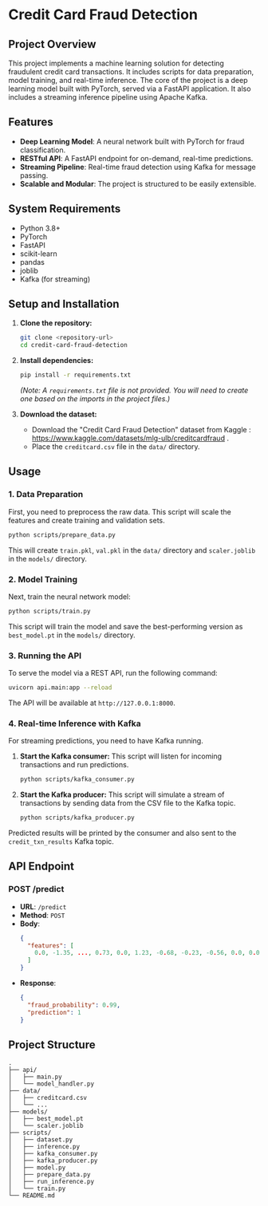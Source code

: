# Credit Card Fraud Detection

## Project Overview

This project implements a machine learning solution for detecting fraudulent credit card transactions. It includes scripts for data preparation, model training, and real-time inference. The core of the project is a deep learning model built with PyTorch, served via a FastAPI application. It also includes a streaming inference pipeline using Apache Kafka.

## Features

- **Deep Learning Model**: A neural network built with PyTorch for fraud classification.
- **RESTful API**: A FastAPI endpoint for on-demand, real-time predictions.
- **Streaming Pipeline**: Real-time fraud detection using Kafka for message passing.
- **Scalable and Modular**: The project is structured to be easily extensible.

## System Requirements

- Python 3.8+
- PyTorch
- FastAPI
- scikit-learn
- pandas
- joblib
- Kafka (for streaming)

## Setup and Installation

1.  **Clone the repository:**
    ```bash
    git clone <repository-url>
    cd credit-card-fraud-detection
    ```

2.  **Install dependencies:**
    ```bash
    pip install -r requirements.txt
    ```
    *(Note: A `requirements.txt` file is not provided. You will need to create one based on the imports in the project files.)*

3.  **Download the dataset:**
    - Download the "Credit Card Fraud Detection" dataset from Kaggle : https://www.kaggle.com/datasets/mlg-ulb/creditcardfraud .
    - Place the `creditcard.csv` file in the `data/` directory.

## Usage

### 1. Data Preparation

First, you need to preprocess the raw data. This script will scale the features and create training and validation sets.

```bash
python scripts/prepare_data.py
```

This will create `train.pkl`, `val.pkl` in the `data/` directory and `scaler.joblib` in the `models/` directory.

### 2. Model Training

Next, train the neural network model:

```bash
python scripts/train.py
```

This script will train the model and save the best-performing version as `best_model.pt` in the `models/` directory.

### 3. Running the API

To serve the model via a REST API, run the following command:

```bash
uvicorn api.main:app --reload
```

The API will be available at `http://127.0.0.1:8000`.

### 4. Real-time Inference with Kafka

For streaming predictions, you need to have Kafka running.

1.  **Start the Kafka consumer:**
    This script will listen for incoming transactions and run predictions.
    ```bash
    python scripts/kafka_consumer.py
    ```

2.  **Start the Kafka producer:**
    This script will simulate a stream of transactions by sending data from the CSV file to the Kafka topic.
    ```bash
    python scripts/kafka_producer.py
    ```

Predicted results will be printed by the consumer and also sent to the `credit_txn_results` Kafka topic.

## API Endpoint

### POST /predict

-   **URL**: `/predict`
-   **Method**: `POST`
-   **Body**:
    ```json
    {
      "features": [
        0.0, -1.35, ..., 0.73, 0.0, 1.23, -0.68, -0.23, -0.56, 0.0, 0.0
      ]
    }
    ```
-   **Response**:
    ```json
    {
      "fraud_probability": 0.99,
      "prediction": 1
    }
    ```

## Project Structure

```
.
├── api/
│   ├── main.py
│   └── model_handler.py
├── data/
│   ├── creditcard.csv
│   └── ...
├── models/
│   ├── best_model.pt
│   └── scaler.joblib
├── scripts/
│   ├── dataset.py
│   ├── inference.py
│   ├── kafka_consumer.py
│   ├── kafka_producer.py
│   ├── model.py
│   ├── prepare_data.py
│   ├── run_inference.py
│   └── train.py
└── README.md
```
